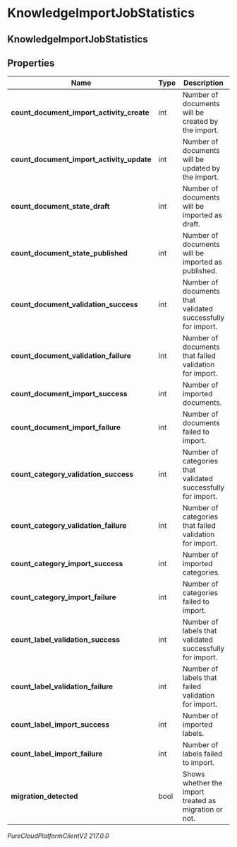 # KnowledgeImportJobStatistics

## KnowledgeImportJobStatistics

## Properties

|Name | Type | Description | Notes|
|------------ | ------------- | ------------- | -------------|
| **count_document_import_activity_create** | int | Number of documents will be created by the import. | [optional] |
| **count_document_import_activity_update** | int | Number of documents will be updated by the import. | [optional] |
| **count_document_state_draft** | int | Number of documents will be imported as draft. | [optional] |
| **count_document_state_published** | int | Number of documents will be imported as published. | [optional] |
| **count_document_validation_success** | int | Number of documents that validated successfully for import. | [optional] |
| **count_document_validation_failure** | int | Number of documents that failed validation for import. | [optional] |
| **count_document_import_success** | int | Number of imported documents. | [optional] |
| **count_document_import_failure** | int | Number of documents failed to import. | [optional] |
| **count_category_validation_success** | int | Number of categories that validated successfully for import. | [optional] |
| **count_category_validation_failure** | int | Number of categories that failed validation for import. | [optional] |
| **count_category_import_success** | int | Number of imported categories. | [optional] |
| **count_category_import_failure** | int | Number of categories failed to import. | [optional] |
| **count_label_validation_success** | int | Number of labels that validated successfully for import. | [optional] |
| **count_label_validation_failure** | int | Number of labels that failed validation for import. | [optional] |
| **count_label_import_success** | int | Number of imported labels. | [optional] |
| **count_label_import_failure** | int | Number of labels failed to import. | [optional] |
| **migration_detected** | bool | Shows whether the import treated as migration or not. | [optional] |



_PureCloudPlatformClientV2 217.0.0_
